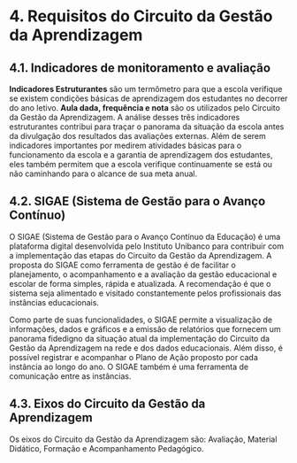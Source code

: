 # 4\. Requisitos do Circuito da Gestão da Aprendizagem

## 4.1. Indicadores de monitoramento e avaliação

**Indicadores Estruturantes** são um termômetro para que a escola verifique se existem condições básicas de aprendizagem dos estudantes no decorrer do ano letivo. **Aula dada, frequência e nota** são os utilizados pelo Circuito da Gestão da Aprendizagem. A análise desses três indicadores estruturantes contribui para traçar o panorama da situação da escola antes da divulgação dos resultados das avaliações externas. Além de serem indicadores importantes por medirem atividades básicas para o funcionamento da escola e a garantia de aprendizagem dos estudantes, eles também permitem que a escola verifique continuamente se está ou não caminhando para o alcance de sua meta anual.

## 4.2. SIGAE (Sistema de Gestão para o Avanço Contínuo)

O SIGAE (Sistema de Gestão para o Avanço Contínuo da Educação) é uma plataforma digital desenvolvida pelo Instituto Unibanco para contribuir com a implementação das etapas do Circuito da Gestão da Aprendizagem. A proposta do SIGAE como ferramenta de gestão é de facilitar o planejamento, o acompanhamento e a avaliação da gestão educacional e escolar de forma simples, rápida e atualizada. A recomendação é que o sistema seja alimentado e visitado constantemente pelos profissionais das instâncias educacionais.

Como parte de suas funcionalidades, o SIGAE permite a visualização de informações, dados e gráficos e a emissão de relatórios que fornecem um panorama fidedigno da situação atual da implementação do Circuito da Gestão da Aprendizagem na rede e dos dados educacionais. Além disso, é possível registrar e acompanhar o Plano de Ação proposto por cada instância ao longo do ano. O SIGAE também é uma ferramenta de comunicação entre as instâncias.

## 4.3. Eixos do Circuito da Gestão da Aprendizagem

Os eixos do Circuito da Gestão da Aprendizagem são: Avaliação, Material Didático, Formação e Acompanhamento Pedagógico.
